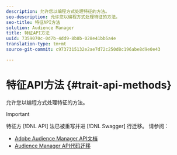```yaml
---
description: 允许您以编程方式处理特征的方法。
seo-description: 允许您以编程方式处理特征的方法。
seo-title: 特征API方法
solution: Audience Manager
title: 特征API方法
uuid: 7359070c-0d7b-4dd9-8b8b-028e41bb5a4e
translation-type: tm+mt
source-git-commit: c9737315132e2ae7d72c250d8c196abe8d9e0e43

---
```



# 特征API方法 {#trait-api-methods}

允许您以编程方式处理特征的方法。

>[!IMPORTANT]
>
>特征方 [!DNL API] 法已被重写并进 [!DNL Swagger] 行迁移。 请参阅：
>
>* [Adobe Audience Manager API文档](https://bank.demdex.com/portal/swagger/index.html)
>* [Audience Manager API代码迁移](../../api/api-swagger-migration.md)